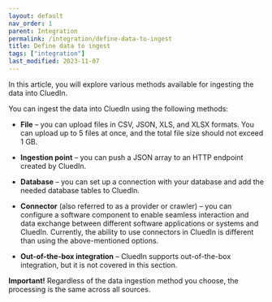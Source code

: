 ```yaml
---
layout: default
nav_order: 1
parent: Integration
permalink: /integration/define-data-to-ingest
title: Define data to ingest
tags: ["integration"]
last_modified: 2023-11-07
---
```


In this article, you will explore various methods available for ingesting the data into CluedIn.

You can ingest the data into CluedIn using the following methods:

- **File** – you can upload files in CSV, JSON, XLS, and XLSX formats. You can upload up to 5 files at once, and the total file size should not exceed 1 GB.

- **Ingestion point** – you can push a JSON array to an HTTP endpoint created by CluedIn.

- **Database** – you can set up a connection with your database and add the needed database tables to CluedIn.

- **Connector** (also referred to as a provider or crawler) – you can configure a software component to enable seamless interaction and data exchange between different software applications or systems and CluedIn. Currently, the ability to use connectors in CluedIn is different than using the above-mentioned options.

- **Out-of-the-box integration** – CluedIn supports out-of-the-box integration, but it is not covered in this section.

**Important!** Regardless of the data ingestion method you choose, the processing is the same across all sources.